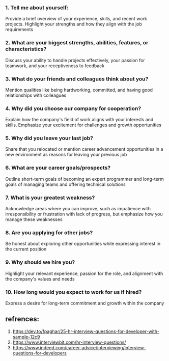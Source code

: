 ### 1. Tell me about yourself: 
Provide a brief overview of your experience, skills, and recent work projects. Highlight your strengths and how they align with the job requirements

### 2. What are your biggest strengths, abilities, features, or characteristics?
Discuss your ability to handle projects effectively, your passion for teamwork, and your receptiveness to feedback

### 3. What do your friends and colleagues think about you? 
Mention qualities like being hardworking, committed, and having good relationships with colleagues

### 4. Why did you choose our company for cooperation? 
Explain how the company's field of work aligns with your interests and skills. Emphasize your excitement for challenges and growth opportunities

### 5. Why did you leave your last job?
Share that you relocated or mention career advancement opportunities in a new environment as reasons for leaving your previous job

### 6. What are your career goals/prospects?
Outline short-term goals of becoming an expert programmer and long-term goals of managing teams and offering technical solutions

### 7. What is your greatest weakness? 
Acknowledge areas where you can improve, such as impatience with irresponsibility or frustration with lack of progress, but emphasize how you manage these weaknesses

### 8. Are you applying for other jobs? 
Be honest about exploring other opportunities while expressing interest in the current position

### 9. Why should we hire you? 
Highlight your relevant experience, passion for the role, and alignment with the company's values and needs
### 10. How long would you expect to work for us if hired? 
Express a desire for long-term commitment and growth within the company

## refrences: 
1. https://dev.to/fpaghar/25-hr-interview-questions-for-developer-with-sample-12c9
2. https://www.interviewbit.com/hr-interview-questions/
3. https://www.indeed.com/career-advice/interviewing/interview-questions-for-developers
